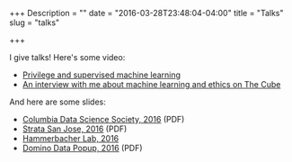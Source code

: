 +++
Description = ""
date = "2016-03-28T23:48:04-04:00"
title = "Talks"
slug = "talks"

+++

I give talks! Here's some video:

 - [Privilege and supervised machine learning](https://vimeo.com/163292139)
 - [An interview with me about machine learning and ethics on The
   Cube](https://www.youtube.com/watch?v=1ui84CSu3S0)

And here are some slides:

 - [Columbia Data Science Society,
   2016](/talks/columbia_2016/columbia_2016.pdf) (PDF)
 - [Strata San Jose, 2016](/talks/strata_sanjose_2016/strata_sanjose_2016.pdf)
   (PDF)
 - [Hammerbacher Lab, 2016](/talks/hammerlab_2016/)
 - [Domino Data Popup, 2016](/talks/popup_2016/popup_2016.pdf) (PDF)


